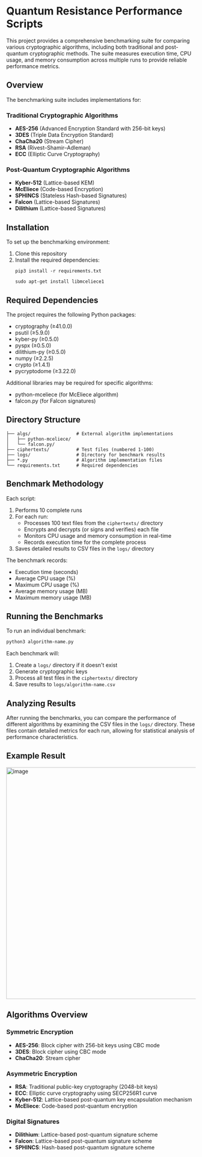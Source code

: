 # Quantum Resistance Performance Scripts

This project provides a comprehensive benchmarking suite for comparing various cryptographic algorithms, including both traditional and post-quantum cryptographic methods. The suite measures execution time, CPU usage, and memory consumption across multiple runs to provide reliable performance metrics.

## Overview

The benchmarking suite includes implementations for:

### Traditional Cryptographic Algorithms
- **AES-256** (Advanced Encryption Standard with 256-bit keys)
- **3DES** (Triple Data Encryption Standard)
- **ChaCha20** (Stream Cipher)
- **RSA** (Rivest–Shamir–Adleman)
- **ECC** (Elliptic Curve Cryptography)

### Post-Quantum Cryptographic Algorithms
- **Kyber-512** (Lattice-based KEM)
- **McEliece** (Code-based Encryption)
- **SPHINCS** (Stateless Hash-based Signatures)
- **Falcon** (Lattice-based Signatures)
- **Dilithium** (Lattice-based Signatures)

## Installation

To set up the benchmarking environment:

1. Clone this repository
2. Install the required dependencies:
   ```
   pip3 install -r requirements.txt
   
   sudo apt-get install libmceliece1
   ```

## Required Dependencies

The project requires the following Python packages:
- cryptography (≥41.0.0)
- psutil (≥5.9.0)
- kyber-py (≥0.5.0)
- pyspx (≥0.5.0)
- dilithium-py (≥0.5.0)
- numpy (≥2.2.5)
- crypto (≥1.4.1)
- pycryptodome (≥3.22.0)

Additional libraries may be required for specific algorithms:
- python-mceliece (for McEliece algorithm)
- falcon.py (for Falcon signatures)

## Directory Structure

```
├── algs/                 # External algorithm implementations
│   ├── python-mceliece/
│   └── falcon.py/
├── ciphertexts/          # Test files (numbered 1-100)
├── logs/                 # Directory for benchmark results
├── *.py                  # Algorithm implementation files
└── requirements.txt      # Required dependencies
```

## Benchmark Methodology

Each script:

1. Performs 10 complete runs 
2. For each run:
   - Processes 100 text files from the `ciphertexts/` directory
   - Encrypts and decrypts (or signs and verifies) each file
   - Monitors CPU usage and memory consumption in real-time
   - Records execution time for the complete process
3. Saves detailed results to CSV files in the `logs/` directory

The benchmark records:
- Execution time (seconds)
- Average CPU usage (%)
- Maximum CPU usage (%)
- Average memory usage (MB)
- Maximum memory usage (MB)

## Running the Benchmarks

To run an individual benchmark:

```bash
python3 algorithm-name.py
```

Each benchmark will:
1. Create a `logs/` directory if it doesn't exist
2. Generate cryptographic keys
3. Process all test files in the `ciphertexts/` directory
4. Save results to `logs/algorithm-name.csv`

## Analyzing Results

After running the benchmarks, you can compare the performance of different algorithms by examining the CSV files in the `logs/` directory. These files contain detailed metrics for each run, allowing for statistical analysis of performance characteristics.

## Example Result

<img width="615" alt="image" src="https://github.com/user-attachments/assets/a35a4698-bc10-40d1-a67a-fc1a71dabcbb" />

## Algorithms Overview

### Symmetric Encryption
- **AES-256**: Block cipher with 256-bit keys using CBC mode
- **3DES**: Block cipher using CBC mode
- **ChaCha20**: Stream cipher

### Asymmetric Encryption
- **RSA**: Traditional public-key cryptography (2048-bit keys)
- **ECC**: Elliptic curve cryptography using SECP256R1 curve
- **Kyber-512**: Lattice-based post-quantum key encapsulation mechanism
- **McEliece**: Code-based post-quantum encryption

### Digital Signatures
- **Dilithium**: Lattice-based post-quantum signature scheme
- **Falcon**: Lattice-based post-quantum signature scheme
- **SPHINCS**: Hash-based post-quantum signature scheme
